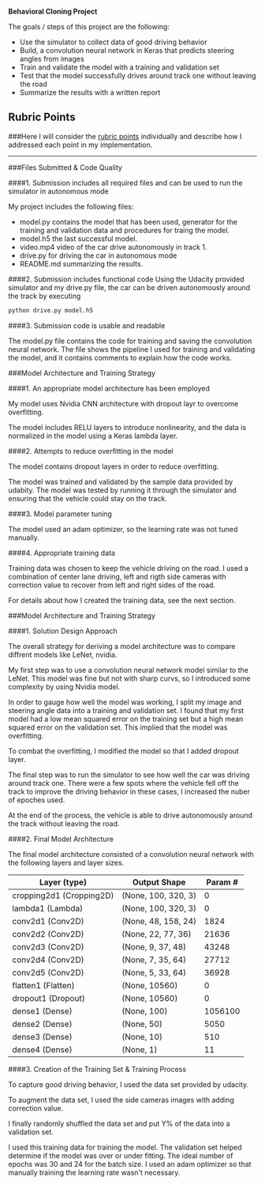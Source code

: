**Behavioral Cloning Project**

The goals / steps of this project are the following:
* Use the simulator to collect data of good driving behavior
* Build, a convolution neural network in Keras that predicts steering angles from images
* Train and validate the model with a training and validation set
* Test that the model successfully drives around track one without leaving the road
* Summarize the results with a written report


## Rubric Points
###Here I will consider the [rubric points](https://review.udacity.com/#!/rubrics/432/view) individually and describe how I addressed each point in my implementation.  

---
###Files Submitted & Code Quality

####1. Submission includes all required files and can be used to run the simulator in autonomous mode

My project includes the following files:
* model.py contains the model that has been used, generator for the training and validation data and procedures for traing the model.
* model.h5 the last successful model.
* video.mp4 video of the car drive autonomously in track 1.
* drive.py for driving the car in autonomous mode
* README.md summarizing the results.

####2. Submission includes functional code
Using the Udacity provided simulator and my drive.py file, the car can be driven autonomously around the track by executing 
```sh
python drive.py model.h5
```

####3. Submission code is usable and readable

The model.py file contains the code for training and saving the convolution neural network. The file shows the pipeline I used for training and validating the model, and it contains comments to explain how the code works.

###Model Architecture and Training Strategy

####1. An appropriate model architecture has been employed

My model uses Nvidia CNN architecture with dropout layr to overcome overfitting.

The model includes RELU layers to introduce nonlinearity, and the data is normalized in the model using a Keras lambda layer. 

####2. Attempts to reduce overfitting in the model

The model contains dropout layers in order to reduce overfitting. 

The model was trained and validated by the sample data provided by udabity. The model was tested by running it through the simulator and ensuring that the vehicle could stay on the track.

####3. Model parameter tuning

The model used an adam optimizer, so the learning rate was not tuned manually.

####4. Appropriate training data

Training data was chosen to keep the vehicle driving on the road. I used a combination of center lane driving, left and rigth side cameras with correction value to recover from left and right sides of the road.

For details about how I created the training data, see the next section. 

###Model Architecture and Training Strategy

####1. Solution Design Approach

The overall strategy for deriving a model architecture was to compare diffrent models like LeNet, nvidia. 

My first step was to use a convolution neural network model similar to the LeNet. This model was fine but not with sharp curvs, so I introduced some complexity by using Nvidia model.

In order to gauge how well the model was working, I split my image and steering angle data into a training and validation set. I found that my first model had a low mean squared error on the training set but a high mean squared error on the validation set. This implied that the model was overfitting. 

To combat the overfitting, I modified the model so that I added dropout layer.

The final step was to run the simulator to see how well the car was driving around track one. There were a few spots where the vehicle fell off the track to improve the driving behavior in these cases, I increased the nuber of epoches used.

At the end of the process, the vehicle is able to drive autonomously around the track without leaving the road.

####2. Final Model Architecture

The final model architecture consisted of a convolution neural network with the following layers and layer sizes.

|Layer (type) | Output Shape | Param # |
|-------------|--------------|---------|
cropping2d1 (Cropping2D)|(None, 100, 320, 3)|0
lambda1 (Lambda)|(None, 100, 320, 3)|0
conv2d1 (Conv2D)|(None, 48, 158, 24)|1824
conv2d2 (Conv2D)|(None, 22, 77, 36)|21636
conv2d3 (Conv2D)|(None, 9, 37, 48)|43248
conv2d4 (Conv2D)|(None, 7, 35, 64)|27712
conv2d5 (Conv2D)|(None, 5, 33, 64)|36928
flatten1 (Flatten)|(None, 10560)|0
dropout1 (Dropout)|(None, 10560)|0
dense1 (Dense)|(None, 100)|1056100
dense2 (Dense)|(None, 50)|5050 
dense3 (Dense)|(None, 10)|510 
dense4 (Dense)|(None, 1)|11  

####3. Creation of the Training Set & Training Process

To capture good driving behavior, I used the data set provided by udacity.

To augment the data set, I used the side cameras images with adding correction value.

I finally randomly shuffled the data set and put Y% of the data into a validation set. 

I used this training data for training the model. The validation set helped determine if the model was over or under fitting. The ideal number of epochs was 30 and 24 for the batch size. I used an adam optimizer so that manually training the learning rate wasn't necessary.
